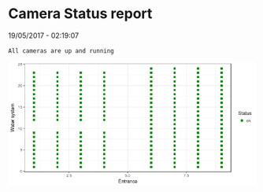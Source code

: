 Camera Status report
================
19/05/2017 - 02:19:07

    All cameras are up and running

![](camreport_files/figure-markdown_github/unnamed-chunk-2-1.png)
